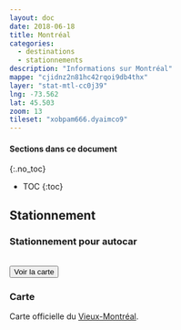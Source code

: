```yaml
---
layout: doc
date: 2018-06-18
title: Montréal
categories:
  - destinations
  - stationnements
description: "Informations sur Montréal"
mappe: "cjidnz2n81hc42rqoi9db4thx"
layer: "stat-mtl-cc0j39"
lng: -73.562
lat: 45.503
zoom: 13
tileset: "xobpam666.dyaimco9"
---
```


#### Sections dans ce document
{:.no_toc}
* TOC
{:toc}

## Stationnement

### Stationnement pour autocar

<br>
<input class="uk-button uk-button-primary uk-width-1-1" type="button" onclick="location.href='/mappes/mappe-stationnement/index.html?mappe={{ page.mappe }}&layer={{ page.layer }}&lng={{ page.lng }}&lat={{ page.lat }}&zoom={{ page.zoom }}&tileset={{ page.tileset }}'" value="Voir la carte">

### Carte

Carte officielle du [Vieux-Montréal](http://www.octgm.com/toolkit/EN_Carte_Stationnement_d_autobus_2012_2014.pdf).
